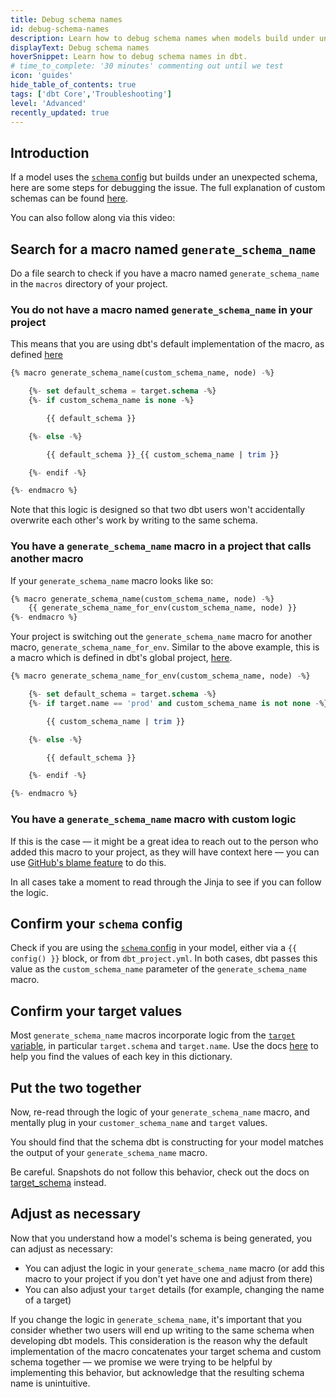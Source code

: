 ```yaml
---
title: Debug schema names
id: debug-schema-names
description: Learn how to debug schema names when models build under unexpected schemas.
displayText: Debug schema names
hoverSnippet: Learn how to debug schema names in dbt.
# time_to_complete: '30 minutes' commenting out until we test
icon: 'guides'
hide_table_of_contents: true
tags: ['dbt Core','Troubleshooting']
level: 'Advanced'
recently_updated: true
---
```


## Introduction

If a model uses the [`schema` config](/reference/resource-properties/schema) but builds under an unexpected schema, here are some steps for debugging the issue. The full explanation of custom schemas can be found [here](/docs/build/custom-schemas).


You can also follow along via this video:

<LoomVideo id="1c6e33b504da432dbd07c4cb7f35478e" />

## Search for a macro named `generate_schema_name`
Do a file search to check if you have a macro named `generate_schema_name` in the `macros` directory of your project.

### You do not have a macro named `generate_schema_name` in your project
This means that you are using dbt's default implementation of the macro, as defined [here](https://github.com/dbt-labs/dbt-adapters/blob/60005a0a2bd33b61cb65a591bc1604b1b3fd25d5/dbt/include/global_project/macros/get_custom_name/get_custom_schema.sql)

```sql
{% macro generate_schema_name(custom_schema_name, node) -%}

    {%- set default_schema = target.schema -%}
    {%- if custom_schema_name is none -%}

        {{ default_schema }}

    {%- else -%}

        {{ default_schema }}_{{ custom_schema_name | trim }}

    {%- endif -%}

{%- endmacro %}
```

Note that this logic is designed so that two dbt users won't accidentally overwrite each other's work by writing to the same schema.

### You have a `generate_schema_name` macro in a project that calls another macro
If your `generate_schema_name` macro looks like so:
```sql
{% macro generate_schema_name(custom_schema_name, node) -%}
    {{ generate_schema_name_for_env(custom_schema_name, node) }}
{%- endmacro %}
```
Your project is switching out the `generate_schema_name` macro for another macro, `generate_schema_name_for_env`. Similar to the above example, this is a macro which is defined in dbt's global project, [here](https://github.com/dbt-labs/dbt-adapters/blob/main/dbt/include/global_project/macros/get_custom_name/get_custom_schema.sql).
```sql
{% macro generate_schema_name_for_env(custom_schema_name, node) -%}

    {%- set default_schema = target.schema -%}
    {%- if target.name == 'prod' and custom_schema_name is not none -%}

        {{ custom_schema_name | trim }}

    {%- else -%}

        {{ default_schema }}

    {%- endif -%}

{%- endmacro %}
```
### You have a `generate_schema_name` macro with custom logic

If this is the case — it might be a great idea to reach out to the person who added this macro to your project, as they will have context here — you can use [GitHub's blame feature](https://docs.github.com/en/free-pro-team@latest/github/managing-files-in-a-repository/tracking-changes-in-a-file) to do this.

In all cases take a moment to read through the Jinja to see if you can follow the logic.


## Confirm your `schema` config
Check if you are using the [`schema` config](/reference/resource-properties/schema) in your model, either via a `{{ config() }}` block, or from `dbt_project.yml`. In both cases, dbt passes this value as the `custom_schema_name` parameter of the `generate_schema_name` macro.


## Confirm your target values
Most `generate_schema_name` macros incorporate logic from the [`target` variable](/reference/dbt-jinja-functions/target), in particular `target.schema` and `target.name`. Use the docs [here](/reference/dbt-jinja-functions/target) to help you find the values of each key in this dictionary.


## Put the two together

Now, re-read through the logic of your `generate_schema_name` macro, and mentally plug in your `customer_schema_name` and `target` values.

You should find that the schema dbt is constructing for your model matches the output of your `generate_schema_name` macro.

Be careful. Snapshots do not follow this behavior, check out the docs on [target_schema](/reference/resource-configs/target_schema) instead.

## Adjust as necessary

Now that you understand how a model's schema is being generated, you can adjust as necessary:
- You can adjust the logic in your `generate_schema_name` macro (or add this macro to your project if you don't yet have one and adjust from there)
- You can also adjust your `target` details (for example, changing the name of a target)

If you change the logic in `generate_schema_name`, it's important that you consider whether two users will end up writing to the same schema when developing dbt models. This consideration is the reason why the default implementation of the macro concatenates your target schema and custom schema together — we promise we were trying to be helpful by implementing this behavior, but acknowledge that the resulting schema name is unintuitive.
